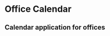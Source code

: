 Office Calendar
=========

Calendar application for offices
----------------------------------------
